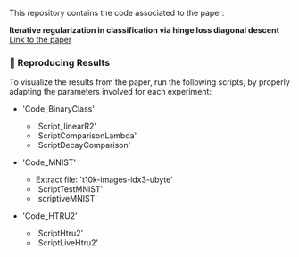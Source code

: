 This repository contains the code associated to the paper:

**Iterative regularization in classification via hinge loss diagonal descent**  
[Link to the paper](https://iopscience.iop.org/article/10.1088/1361-6420/adb06f/meta)

### 🔧 Reproducing Results

To visualize the results from the paper, run the following scripts, by properly adapting the parameters involved for each experiment:


- 'Code_BinaryClass'
	- 'Script_linearR2'
	- 'ScriptComparisonLambda'
	- 'ScriptDecayComparison'

- 'Code_MNIST'
	-  Extract file: 't10k-images-idx3-ubyte'
	- 'ScriptTestMNIST'
	- 'scriptiveMNIST'

- 'Code_HTRU2'
	- 'ScriptHtru2'
	- 'ScriptLiveHtru2'

